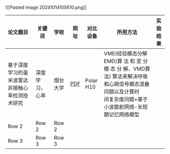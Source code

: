 
![[Pasted image 20241014105610.png]]

| 论文题目                    | 关键词     | 学校    | 网址                                                                                                                                                                                                                                                                                                                                                                                                                                | 对比设备          | 所用方法                                                                                          | 实验结果 |
| :---------------------- | ------- | :---- | --------------------------------------------------------------------------------------------------------------------------------------------------------------------------------------------------------------------------------------------------------------------------------------------------------------------------------------------------------------------------------------------------------------------------------- | ------------- | --------------------------------------------------------------------------------------------- | ---- |
| 基于深度学习的毫米波雷达非接触心率检测技术研究 | 深度学习，心率 | 烟台大学  | [PDF](https://kns.cnki.net/reader/flowpdf?invoice=Lg1KFCQh22qQ6SwHdUhP3UngOXSaK8PpcGztMmad6fZt7DZ3wke1yX2iQLOSuvQqGJYw3XqHY2Dmi%2FaurCHvIQmw5rE2OrhwWhGhxtSR%2BiBxHTQDLtaorwyXNk4AcKMfWvGfclJpVXfFHoKTyHkQv1tRoM7q3e36W00f%2B4U4sUQ%3D&platform=NZKPT&product=CMFD&filename=1024421246.nh&tablename=cmfdtemp&type=DISSERTATION&scope=trial&dflag=pdf&pages=&language=CHS&trial=&nonce=2EDD31DDDA124D8DA7C8A0A29FF4CE39&cflag=pdf) | Polar H10<br> | VME(经验模态分解EMD)算 法 和 变 分 模 态 分 解、VMD算法) 算法来解决呼吸和心跳信号模态混叠问题以及计算时  <br>间复杂度问题+基于小波散射网络-长短期记忆网络模型 |      |
| Row 2                   | Row 2   | Row 2 |                                                                                                                                                                                                                                                                                                                                                                                                                                   |               |                                                                                               |      |
| Row 3                   | Row 3   | Row 3 |                                                                                                                                                                                                                                                                                                                                                                                                                                   |               |                                                                                               |      |
